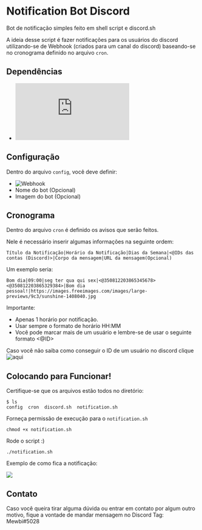 # Notification Bot Discord
Bot de notificação simples feito em shell script e discord.sh

A ideia desse script é fazer notificações para os usuários do discord utilizando-se de Webhook (criados para um canal do discord) baseando-se no cronograma definido no arquivo `cron`.

## Dependências
- ![Discord.sh](https://github.com/ChaoticWeg/discord.sh)

## Configuração
Dentro do arquivo `config`, você deve definir:
- ![Webhook](https://support.discord.com/hc/pt-br/articles/228383668-Usando-Webhooks)
- Nome do bot (Opcional)
- Imagem do bot (Opcional)

## Cronograma
Dentro do arquivo `cron` é definido os avisos que serão feitos.

Nele  é necessário inserir algumas informações na seguinte ordem:
```
Título da Notificação|Horário da Notificação|Dias da Semana|<@IDs das contas (Discord)>|Corpo da mensagem|URL da mensagem(Opcional)
```

Um exemplo seria:
```
Bom dia|09:00|seg ter qua qui sex|<@350812203865345678> <@350812203865329384>|Bom dia pessoal!|https://images.freeimages.com/images/large-previews/9c3/sunshine-1408040.jpg
```
Importante:
- Apenas 1 horário por notificação.
- Usar sempre o formato de horário HH:MM
- Você pode marcar mais de um usuário e lembre-se de usar o seguinte formato <@ID>

Caso você não saiba como conseguir o ID de um usuário no discord clique ![aqui](https://support.discord.com/hc/pt-br/articles/206346498-Onde-posso-encontrar-minhas-IDs-de-Usu%C3%A1rio-Servidor-Mensagem-)

## Colocando para Funcionar!
Certifique-se que os arquivos estão todos no diretório:

```
$ ls
config  cron  discord.sh  notification.sh
```
Forneça permissão de execução para o `notification.sh`
```
chmod +x notification.sh
```
Rode  o script :)
```
./notification.sh
```
Exemplo de como fica a notificação:

<img src="https://i.imgur.com/Dj911WX.png">

## Contato
Caso você queira tirar alguma dúvida ou entrar em contato por algum outro motivo, fique a vontade de mandar mensagem no Discord
Tag: Mewbi#5028
